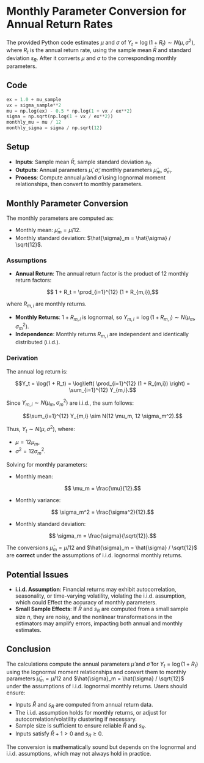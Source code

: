 
# Monthly Parameter Conversion for Annual Return Rates

The provided Python code estimates $\mu$ and $\sigma$ of $Y_t = \log(1 + R_t) \sim N(\mu, \sigma^2)$,
where $R_t$ is the annual return rate, using the sample mean $\bar{R}$ and standard deviation $s_R$.
After it converts $\mu$ and $\sigma$ to the corresponding monthly parameters.

## Code

```python
ex = 1.0 + mu_sample
vx = sigma_sample**2
mu = np.log(ex) - 0.5 * np.log(1 + vx / ex**2)
sigma = np.sqrt(np.log(1 + vx / ex**2))
monthly_mu = mu / 12
monthly_sigma = sigma / np.sqrt(12)
````

## Setup

- **Inputs**: Sample mean $\bar{R}$, sample standard deviation $s_R$.
- **Outputs**: Annual parameters $\hat{\mu}$, $\hat{\sigma}$; monthly parameters $\hat{\mu}_m$, $\hat{\sigma}_m$.
- **Process**: Compute annual $\hat{\mu}$ and $\hat{\sigma}$ using lognormal moment relationships, then convert to monthly parameters.

## Monthly Parameter Conversion

The monthly parameters are computed as:

- Monthly mean: $\hat{\mu}_m = \hat{\mu} / 12$.
- Monthly standard deviation: $\hat{\sigma}_m = \hat{\sigma} / \sqrt{12}$.

### Assumptions

- **Annual Return**: The annual return factor is the product of 12 monthly return factors:

```math
  1 + R_t = \prod_{i=1}^{12} (1 + R_{m,i}),
```

  where $R_{m,i}$ are monthly returns.

- **Monthly Returns**: $1 + R_{m,i}$ is lognormal, so $Y_{m,i} = \log(1 + R_{m,i}) \sim N(\mu_m, \sigma_m^2)$.
- **Independence**: Monthly returns $R_{m,i}$ are independent and identically distributed (i.i.d.).

### Derivation

The annual log return is:

```math
Y_t = \log(1 + R_t) = \log\left( \prod_{i=1}^{12} (1 + R_{m,i}) \right) = \sum_{i=1}^{12} Y_{m,i}.
```

Since $Y_{m,i} \sim N(\mu_m, \sigma_m^2)$ are i.i.d., the sum follows:

```math
\sum_{i=1}^{12} Y_{m,i} \sim N(12 \mu_m, 12 \sigma_m^2).
```

Thus, $Y_t \sim N(\mu, \sigma^2)$, where:

- $\mu = 12 \mu_m$,
- $\sigma^2 = 12 \sigma_m^2$.

Solving for monthly parameters:

- Monthly mean:

```math
  \mu_m = \frac{\mu}{12}.
```

- Monthly variance:

```math
  \sigma_m^2 = \frac{\sigma^2}{12}.
```

- Monthly standard deviation:

```math
  \sigma_m = \frac{\sigma}{\sqrt{12}}.
```

The conversions $\hat{\mu}_m = \hat{\mu} / 12$ and $\hat{\sigma}_m = \hat{\sigma} / \sqrt{12}$ are **correct**
under the assumptions of i.i.d. lognormal monthly returns.

## Potential Issues

- **i.i.d. Assumption**: Financial returns may exhibit autocorrelation, seasonality,
or time-varying volatility, violating the i.i.d. assumption, which could Effect
the accuracy of monthly parameters.
- **Small Sample Effects**: If $\bar{R}$ and $s_R$ are computed from a small sample size
$n$, they are noisy, and the nonlinear transformations in the estimators may amplify
errors, impacting both annual and monthly estimates.

## Conclusion

The calculations compute the annual parameters $\hat{\mu}$ and $\hat{\sigma}$
for $Y_t = \log(1 + R_t)$ using the lognormal moment relationships and convert them
to monthly parameters $\hat{\mu}_m = \hat{\mu} / 12$ and $\hat{\sigma}_m = \hat{\sigma} / \sqrt{12}$
under the assumptions of i.i.d. lognormal monthly returns. Users should ensure:

- Inputs $\bar{R}$ and $s_R$ are computed from annual return data.
- The i.i.d. assumption holds for monthly returns, or adjust for autocorrelation/volatility
clustering if necessary.
- Sample size is sufficient to ensure reliable $\bar{R}$ and $s_R$.
- Inputs satisfy $\bar{R} + 1 > 0$ and $s_R \geq 0$.

The conversion is mathematically sound but depends on the lognormal and i.i.d. assumptions,
which may not always hold in practice.

